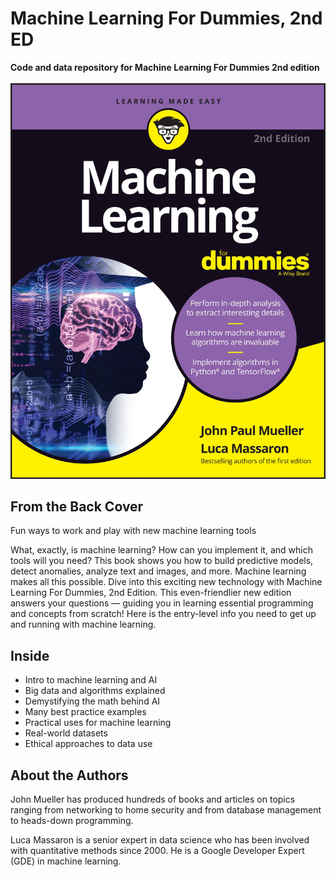 # Machine Learning For Dummies, 2nd ED
<B>Code and data repository for Machine Learning For Dummies 2nd edition</B><BR><BR>
![cover](./images/Machine_Learning_FD_COVER.jpg)

## From the Back Cover
Fun ways to work and play with new machine learning tools

What, exactly, is machine learning? How can you implement it, and which tools will you need? This book shows you how to build predictive models, detect anomalies, analyze text and images, and more. Machine learning makes all this possible. Dive into this exciting new technology with Machine Learning For Dummies, 2nd Edition. This even-friendlier new edition answers your questions ― guiding you in learning essential programming and concepts from scratch! Here is the entry-level info you need to get up and running with machine learning.

## Inside

* Intro to machine learning and AI
* Big data and algorithms explained
* Demystifying the math behind AI
* Many best practice examples
* Practical uses for machine learning
* Real-world datasets
* Ethical approaches to data use

## About the Authors
<P>John Mueller has produced hundreds of books and articles on topics ranging from networking to home security and from database management to heads-down programming.</P>
<P>Luca Massaron is a senior expert in data science who has been involved with quantitative methods since 2000. He is a Google Developer Expert (GDE) in machine learning.</P>
